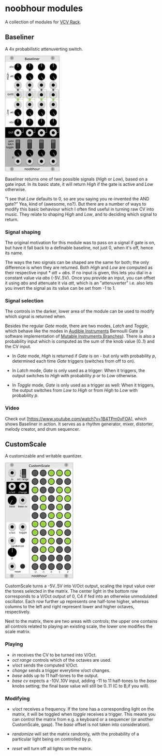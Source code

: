 # noobhour modules
A collection of modules for [VCV Rack](https://github.com/VCVRack/Rack).

## Baseliner
A 4x probabilistic attenuverting switch. 

![Baseliner](./doc/Baseliner.png)

Baseliner returns one of two possible signals (*High* or *Low*), based
on a gate input. In its basic state, it will return *High* if
the gate is active and *Low* otherwise. 

"I see that *Low* defaults to 0, so are you saying you re-invented the
AND gate?" Yea, kind of (awesome, no?). But there are a number of ways
to modify this basic behaviour which I often find useful in turning
raw CV into music. They relate to shaping *High* and *Low*,
and to deciding which signal to return.

### Signal shaping 

The original motivation for this module was to pass on a signal if
gate is on, but have it fall back to a definable baseline, not just 0,
when it's off, hence its name. 

The ways the two signals can be shaped are the same for both; the only
difference is when they are returned. Both *High* and *Low* are computed
as their respective input * *att* + *abs*. If no input is given, this
lets you dial in a constant value via *abs* (-5V..5V). Once you provide
an input, you can offset it using *abs* and attenuate it via *att*, which
is an "attenuverter" i.e. also lets you invert the signal as its value
can be set from -1 to 1.


### Signal selection

The controls in the darker, lower area of the module can be used to
modify which signal is returned when.

Besides the regular *Gate* mode, there are two modes, *Latch* and *Toggle*,
which behave like the modes in
[Audible Instruments](https://github.com/VCVRack/AudibleInstruments)
Bernoulli Gate (a software implementation of
[Mutable Instruments Branches](https://mutable-instruments.net/modules/branches/)).
There is also a probability input which is computed as the sum of the
knob value (0..1) and the CV input.

- In *Gate* mode, *High* is returned if *Gate* is on - but only with
  probability *p*, determined each time *Gate* triggers (switches from off
  to on).

- In *Latch* mode, *Gate* is only used as a trigger: When it triggers, the
  output switches to *High* with probability *p* or to *Low* otherwise.

- In *Toggle* mode, *Gate* is only used as a trigger as well: When it
  triggers, the output switches from *Low* to *High* or from *High* to
  *Low* with probability *p*.


### Video

Check out [https://www.youtube.com/watch?v=1B4TPm0vFOA], which shows
Baseliner in action. It serves as a rhythm generator, mixer,
distorter, melody creator, and drum sequencer.

## CustomScale
A customizable and writable quantizer.

![CustomScale](./doc/CustomScale.png)

CustomScale turns a -5V..5V into V/Oct output, scaling the input value
over the tones selected in the matrix. The center light in the bottom
row corresponds to a V/Oct output of 0, C4 if fed into an otherwise
unmodulated oscillator. Each row further up represents one half-tone
higher, whereas columns to the left and right represent lower and
higher octaves, respectively.

Next to the matrix, there are two areas with controls; the upper one
contains all controls related to playing an existing scale, the
lower one modifies the scale matrix.

### Playing

- *in* receives the CV to be turned into V/Oct. 
- *oct range* controls which of the octaves are used.
- *v/oct* sends the computed V/Oct.
- *change* sends a trigger everytime v/oct changes. 
- *base* adds up to 11 half-tones to the output.
- *base cv* expects a -10V..10V input, adding -11 to 11 half-tones to
  the *base* knobs setting; the final base value will still be 0..11 (C
  to B,if you will).

### Modifying 

- *v/oct* receives a frequency. If the tone has a corresponding light
  on the matrix, it will be toggled when *toggle* receives a
  trigger. This means you can control the matrix from e.g. a keyboard
  or a sequencer (or another CustomScale, gasp). The *base* offset is
  not taken into consideration).
  
- *randomize* will set the matrix randomly, with the probability of a
particular light being on controlled by *p*.

- *reset* will turn off all lights on the matrix. 










